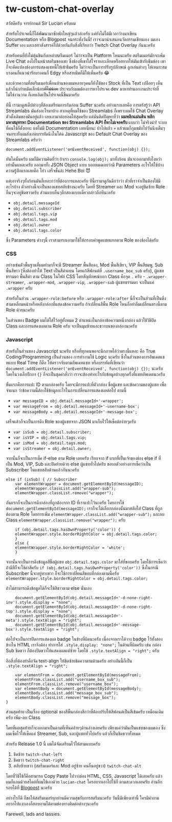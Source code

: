 # tw-custom-chat-overlay
<p>
    สวัสดีครับ จารย์กานต์ Sir Lucian ครับผม
</p>
<p>
    สำหรับโปรเจคนี้ก็ได้พัฒนามาซักพักใหญ่ๆแล้วล่ะครับ แค่ยังไม่ได้มีเวลาว่างมาเขียน Documentation หรือ Blogpost
    จนกระทั่งวันนี้! เราจะมานำเสนอนวัตกรรมเขียนเอง งมเอง Suffer เอง และเฮฮาสังสรรค์ไปด้วยกันกับสิ่งที่เรียกว่า Twitch
    Chat Overlay กันนะครับ
</p>
<p>
    สำหรับคนที่ยังไม่คุ้นชินกับเหล่าสตรีมเมอร์ ไม่ว่าจะเป็น Platform ไหนนะครับ สตรีมเมอร์มักจะเพิ่ม Live Chat
    ลงไปในหน้าสตรีมของเขา ซึ่งช่องที่เขาใส่ใจรายละเอียดหรืออยากให้มันเข้ากับธีมช่อง
    เขาก็จะดัดแปลงช่องการแสดงแชทนี้ให้เข้าธีมครับ ไม่ว่าจะเป็นการปรับรูปลักษณ์ ลูกเล่นต่างๆ ให้เหมาะสม
    บางคนก็แนวน่ารักบางคนก็ Edgy หรือสายมีมก็มีให้เห็นครับ 😂
</p>
<p>
    และด้วยความที่สตรีมเมอร์เพื่อนบ้านของผมหลายๆคนก็ยังใช้ของ Stock ที่เป็น Text เปลือยๆ
    เห็นแล้วก็น่ากำหมัดเล็กน้อย<s>ที่ไม่น้อย</s> ประจบกับผมต้องการหาโปรเจค dev มาหาทำนอกงานประจำที่ไม่ใช่งานวาด
    ก็เลยเกิดเป็นโปรเจคนี้ขึ้นมาครับ
</p>
<p>
    ทีนี้ เรามาดูสเต็ปต่างๆที่ต้องเตรียมการกันก่อน Suffer นะครับ อย่างแรกเลยคือ การตรัสรู้ว่า API Streamlabs
    มันส่งอะไรมาบ้าง สาเหตุที่ผมใช้ของ Streamlabs ก็เพราะผมใช้ Chat Overlay ตัวดั้งเดิมของมันอยู่แล้ว
    เลยเอามาต่อยอดให้สุดครับ แต่มันติดปัญหาที่ว่า
    <strong>
        ผมพลิกแผ่นดิน พลิกมหาสมุทรหา Documentation ของ Streamlabs API ก็หาไม่เจอครับ
    </strong>
    แบบว่า ไม่จริงน่า! ระบบที่คนใช้ก็ตั้งเยอะ แต่ไม่มี Documentation เลยเนี่ยนะ บ้าไปแล้ว 💀
    แล้วผมก็กุมขมับไปวันนึงเต็มๆ จนกระทั่งผมสังเกตบรรทัดนึงในโค้ด Javascript ของ Default Chat Overlay ของ Streamlabs
    ครับว่า
</p>
<p>
    <code>document.addEventListener('onEventReceived', function(obj) {});</code>
</p>
<p>
    ทันใดนั้นครับ ผมก็มีความคิดที่ว่า ถ้าเรา <code>console.log(obj);</code> มาทั้งก้อน มันจะออกมายังไงหว่า
    เท่านั้นแหละครับ ออกมาทั้ง JSON Object แบบ บอกหมดเลยว่ามี Parameters อะไรให้ใช้บ้าง ความรู้สึกแรกเลยคือ โย่ว
    เสร็จชั้นล่ะ
    Hehe Boi 😈
</p>
<p>
    แต่เอาจริงๆทั้งก้อนมันก็เยอะกว่าที่ต้องการแหละครับ ทีนี้เรามาดูกันดีกว่าว่า ตัวที่เราจำเป็นต้องใช้มีอะไรบ้าง ตัวอย่างนี้จะเป็นของแชทสลับข้างนะครับ
    โดยที่ Streamer และ Mod จะอยู่ชิดซ้าย Role อื่นๆจะอยู่ชิดขวาครับ ส่วนแบบอื่นๆอีกสองแบบเดี๋ยวกล่าวอีกทีนะครับ
</p>
<ul>
    <li>
        <code>obj.detail.messageId</code>
    </li>
    <li>
        <code>obj.detail.subscriber</code>
    </li>
    <li>
        <code>obj.detail.tags.vip</code>
    </li>
    <li>
        <code>obj.detail.tags.mod</code>
    </li>
    <li>
        <code>obj.detail.owner</code>
    </li>
    <li>
        <code>obj.detail.tags.color</code>
    </li>
</ul>
<p>
    ซึ่ง Parameters ต่างๆนี้ เราสามารถเอามาใช้ให้กรอบคำพูดแชทแยกตาม Role ของช่องได้ครับ
</p>
<h3>CSS</h3>
<p>
    อย่างเช่นตัวพื้นฐานที่ผมทำมาก็จะมี Streamer พื้นสีแดง, Mod พื้นสีเขียว, VIP พื้นสีชมพู, Sub พื้นสีขาว (ซึ่งต้องทำให้
    Text
    เป็นสีดำแทน โดยแก้สีฟอนต์ที่ <code>.username_box_sub</code> ครับ), ผู้แชทธรรมดา พื้นสีดำ ตาม Class ในไฟล์ CSS
    โดยสัญลักษณ์บอก Class คือจุด <code>.</code> ครับ -
    <code>.wrapper-streamer</code>,
    <code>.wrapper-mod</code>,
    <code>.wrapper-vip</code>,
    <code>.wrapper-sub</code> ผู้แชทธรรมดา จะเป็นแค่ <code>.wrapper</code> ครับ
</p>
<p>
    สำหรับในส่วน <code>.wrapper-role:before</code> หรือ <code>.wrapper-role:after</code>
    นี่ก็จะเป็นส่วนที่เป็นติ่งสามเหลี่ยมหน้าหรือหลังกล่องที่แสดงข้อความครับ ถ้าเปลี่ยนสีพื้น Role
    ไหนก็อย่าลืมเปลี่ยนตรงนี้ตาม Role ด้วยนะครับ
</p>
<p>
    ในส่วนของ Badge ผมได้ใส่ไว้อยู่ทั้งหมด 2 ตำแหน่งในกล่องข้อความหนึ่งกล่อง แล้วใช้วิธีปิด Class และการแสดงผลตาม Role ครับ จะเป็นมุมซ้ายและขวาบนของกล่องนะครับ
</p>
<h3>Javascript</h3>
<p>
    สำหรับในส่วนของ Javascript นะครับ หรือที่ทุกคนพอจะนึกภาพได้ว่าตรงนี้แหละ คือ True Coding/Programming เป็นส่วนของ
    การทำงานใช้ Logic นะครับ ซึ่งในส่วนของการอัพเดตแชทแบบ Real Time ก็คือ ให้ตรวจจับตามอัพเดทแชท หรือบรรทัดที่เขียนว่า
    <code>document.addEventListener('onEventReceived', function(obj) {});</code> นะครับ
    โดยในวงเล็บปีกกา <code>{}</code> ก็จะเป็นชุดคำสั่งว่า เราจะต้องทำอะไรกับข้อมูลบ้างทุกครั้งที่แชทอัพเดตนะครับ
</p>
<p>
    ขั้นแรกคือการแปะ ID ตามกล่องครับ โดยจะมีการแปะที่ตัวกล่อง ชื่อผู้แชท และข้อความของผู้แชท เพื่อจำแนก
    ว่าข้อความนี้ต้องใช้ข้อมูลอะไรในการเปลี่ยนการแสดงผลต่อไป ตามนี้
</p>
<ul>
    <li>
        <code>var messageID = obj.detail.messageId+'-wrapper';</code>
    </li>
    <li>
        <code>var messageFrom = obj.detail.messageId+'-username-box';</code>
    </li>
    <li>
        <code>var messageBody = obj.detail.messageId+'-message-box';</code>
    </li>
</ul>
<p>
    เสร็จแล้วก็จะเป็นการดึง Role ของผู้แชทจาก JSON มาเก็บไว้ให้เช็คต่อง่ายๆครับ
</p>
<ul>
    <li>
        <code>var isSub = obj.detail.subscriber;</code>
    </li>
    <li>
        <code>var isVIP = obj.detail.tags.vip;</code>
    </li>
    <li>
        <code>var isMod = obj.detail.tags.mod;</code>
    </li>
    <li>
        <code>var isStreamer = obj.detail.owner;</code>
    </li>
</ul>
<p>
    จากนั้นก็จะเป็นการเช็ค if-else ตาม Role เลยครับ เรียกจาก if แรกที่เป็นเจ้าของช่อง else if ที่เป็น Mod, VIP, Sub
    และปิดท้ายด้วย else ผู้แชททั่วไปครับ ขอยกตัวอย่างการเช็คว่าเป็น Subscriber ในแชทสลับด้านแล้วกันนะครับ
</p>
<pre><code>else if (isSub) { // Subscriber
    var elementWrapper = document.getElementById(messageID);
    elementWrapper.classList.add("wrapper-sub");
    elementWrapper.classList.remove("wrapper");
</code></pre>
<p>
    อันแรกก็จะเป็นการดึงกล่องที่ถูกต้องจาก ID ที่เราแปะไว้นะครับ โดยการใช้ <code>document.getElementById(messageID);</code>
    เราก็จะได้เลือกกล่องนั้นมาสลับใส่ Class ที่ถูกต้องตาม Role โดยการเพิ่ม <code>elementWrapper.classList.add("wrapper-sub");</code>
    และลบ Class <code>elementWrapper.classList.remove("wrapper");</code> ครับ 
</p>
<pre><code>    if (obj.detail.tags.hasOwnProperty('color')) {
    elementWrapper.style.borderRightColor = obj.detail.tags.color;
    }
    else {
    elementWrapper.style.borderRightColor = 'white';
    }
</code></pre>
<p>
    จากนั้นจะเป็นการดึงข้อมูลสีชื่อผู้แชท <code>obj.detail.tags.color</code> มาใส่ที่ขอบครับ โดยใช้การเช็คว่าถ้ามีสีก็จะใช้ค่าสีครับ <code>if (obj.detail.tags.hasOwnProperty('color'))</code>
    ซึ่งในกรณี Subscriber นี้จะอยู่ทางขวา ก็จะใช้การเปลี่ยนสีขอบที่กล่องตามนี้ครับ <code>elementWrapper.style.borderRightColor = obj.detail.tags.color;</code>
</p>
<p> ถ้าไม่สามารถดึงข้อมูลได้ก็จะใช้สีขาวตาม else นั่นเอง</p>
<pre><code>    document.getElementById(obj.detail.messageId+'-d-none-right-inv').style.display = "none";
    document.getElementById(obj.detail.messageId+'-d-none-right-top').style.display = "none";
    document.getElementById(obj.detail.messageId+'-meta').style.textAlign = "right";
    document.getElementById(obj.detail.messageId+'-message-box').style.textAlign = "right";
</code></pre>
<p>
    ต่อไปจะเป็นการปิดการแสดงผล badge ในข้างที่ผิดนะครับ เนื่องจากเราได้วาง badge ไว้ทั้งสองข้างใน HTML เราจึงต้อง
    ทำการใส่ <code>.style.display: "none";</code> ในด้านที่ผิดครับ เช่น กล่อง Sub ชิดขวา ก็ต้องปิดขวาให้แสดงผลแต่ซ้าย
    โดยใช้ <code>.style.textAlign = "right";</code> ครับ
</p>
<p>
    อีกสิ่งที่ต้องทำคือจัด text-align ให้ชิดซ้ายชิดควาตามด้านครับ อย่างอันนี้ก็เป็น <code>.style.textAlign = "right";</code>
</p>
<pre><code>    var elementFrom = document.getElementById(messageFrom);
    elementFrom.classList.add("username_box_sub");
    elementFrom.classList.remove("username_box");
    var elementBody = document.getElementById(messageBody);
    elementBody.classList.add("message_box_sub");
    elementBody.classList.remove("message_box");
}
</code></pre>
<p>
    ส่วนสุดท้าย เป็นเรื่อง optional ของสีพื้นกล่องสีกว่าที่ต้องปรับให้สีฟอนต์เป็นสีเข้มครับ เหมือนเดิมครับ เพิ่ม-ลบ Class
</p>
<p>
    โดยที่ผลสุดท้ายก็จะออกมาเป็นตามที่เห็นคล้ายๆด้านล่างเลยครับ เพียงแค่ว่ามันเป็นแชทของผมเอง ซึ่งผมเซ็ตไว้ให้เช็คแค่ Streamer, Sub, และผู้แชททั่วไปครับ แล้วก็เป็นชิดขวาทั้งหมด
</p>
<p>
    สำหรับ Release 1.0 นี้ ผมได้จัดเตรียมไว้ให้สามแบบครับ
</p>
<ol>
    <li>
        ชิดซ้าย <code>twitch-chat-left</code>
    </li>
    <li>
        ชิดขวา <code>twitch-chat-right</code>
    </li>
    <li>
        สลับซ้ายขวา (สตรีมเมอร์และ Mod อยู่ซ้าย คนอื่นอยู่ขวา) <code>twitch-chat-alt</code>
    </li>
</ol>
<p>
    โดยที่วิธีใช้ก็คือสามารถ Copy Paste ไปวางช่อง HTML, CSS, Javascript ได้เลยครับ แล้วผมก็แถมด้วยสไตล์ที่ผมใช้เองด้วย <code>lucian-chat</code> ใครอยากเอาไปใช้ก็
    ตามสะดวกเลยครับ อ่านอีกรอบได้ที่ <a href="#">Blogpost</a> นะครับ
</p>
<p>อย่างไรก็ดี ก็ขอให้สตรีมเมอร์ทุกท่านมีความสุขกับการสตรีมนะครับ วันนี้มีเพียงเท่านี้ ใครมีคำถามอยากไปแงะเองก็สอบถามได้ตามช่องทางติดต่อต่างๆนะครับ</p>
<p>Farewell, lads and lassies.</p>